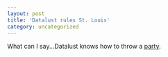 ```yaml
---
layout: post
title: 'Datalust rules St. Louis'
category: uncategorized
---
```


What can I say...Datalust knows how to throw a <a href="http://www.slipshod.org/srmparty2/">party</a>.
